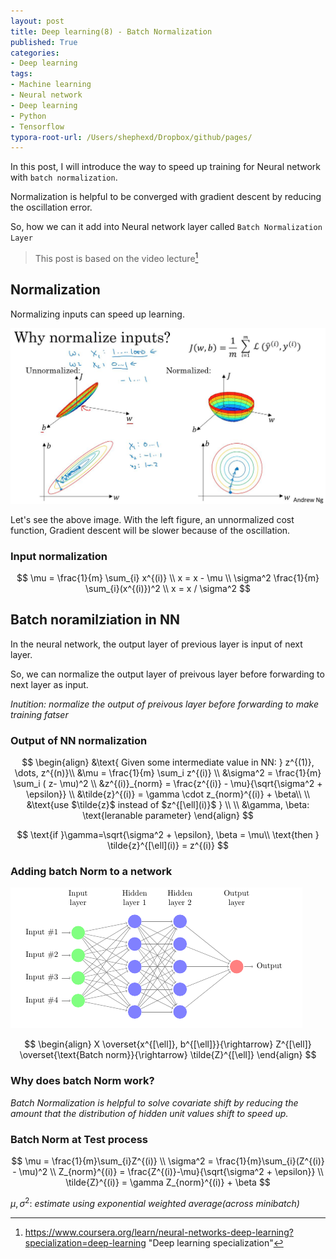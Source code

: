 ```yaml
---
layout: post
title: Deep learning(8) - Batch Normalization
published: True
categories:
- Deep learning
tags:
- Machine learning
- Neural network
- Deep learning
- Python
- Tensorflow
typora-root-url: /Users/shephexd/Dropbox/github/pages/
---
```


In this post, I will introduce the way to speed up training for Neural network with `batch normalization`.

Normalization is helpful to be converged with gradient descent by reducing the oscillation error.

So, how we can it add into Neural network layer called `Batch Normalization Layer`



<!--more-->

> This post is based on the video lecture[^1] 



## Normalization

Normalizing inputs can speed up learning.



![normalize_input](/assets/images/articles/DeepLearning/normalize_input.jpeg)



Let's see the above image. With the left figure, an unnormalized cost function, Gradient descent will be slower because of the oscillation.





### Input normalization

$$
\mu = \frac{1}{m} \sum_{i} x^{(i)} \\
x = x - \mu \\
\sigma^2 \frac{1}{m} \sum_{i}(x^{(i)})^2 \\
x = x / \sigma^2
$$





## Batch noramilziation in NN

In the neural network, the output layer of previous layer is input of next layer.

So, we can normalize the output layer of preivous layer before forwarding to next layer as input.



*Inutition: normalize the output of preivous layer before forwarding to make training fatser* 





### Output of NN normalization


$$
\begin{align}
&\text{ Given some intermediate value in NN: } z^{(1)}, \dots, z^{(n)}\\
&\mu = \frac{1}{m} \sum_i z^{(i)} \\
&\sigma^2 = \frac{1}{m} \sum_i ( z- \mu)^2 \\
&z^{(i)}_{norm} = \frac{z^{(i)} - \mu}{\sqrt{\sigma^2 + \epsilon}} \\
&\tilde{z}^{(i)} = \gamma \cdot z_{norm}^{(i)} + \beta\\
\\
&\text{use $\tilde{z}$ instead of $z^{[\ell](i)}$ } \\
\\
&\gamma, \beta: \text{leranable parameter}
\end{align}
$$



$$
\text{if }\gamma=\sqrt{\sigma^2 + \epsilon}, \beta = \mu\\
\text{then } \tilde{z}^{[\ell](i)} = z^{(i)}
$$





### Adding batch Norm to a network



![2_neural_network](/assets/images/articles/DeepLearning/2_neural_network.PNG)

$$
\begin{align}
X \overset{x^{[\ell]}, b^{[\ell]}}{\rightarrow} Z^{[\ell]} \overset{\text{Batch norm}}{\rightarrow} \tilde{Z}^{[\ell]}
\end{align}
$$





### Why does batch Norm work?



*Batch Normalization is helpful to solve covariate shift by reducing the amount that the distribution of hidden unit values shift to speed up.*



### Batch Norm at Test process


$$
\mu = \frac{1}{m}\sum_{i}Z^{(i)} \\
\sigma^2 = \frac{1}{m}\sum_{i}(Z^{(i)} - \mu)^2 \\
Z_{norm}^{(i)} = \frac{Z^{(i)}-\mu}{\sqrt{\sigma^2 + \epsilon}} \\
\tilde{Z}^{(i)} = \gamma Z_{norm}^{(i)} + \beta
$$



$\mu, \sigma^2$: *estimate using exponential weighted average(across minibatch)*







[^1]: https://www.coursera.org/learn/neural-networks-deep-learning?specialization=deep-learning	"Deep learning specialization"